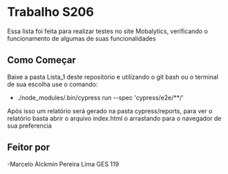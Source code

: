 # Trabalho S206 

Essa lista foi feita para realizar testes no site Mobalytics, verificando o funcionamento de algumas de suas funcionalidades

## Como Começar

Baixe a pasta Lista_1 deste repositório e utilizando o git bash ou o terminal de sua escolha use o comando: 
- ./node_modules/.bin/cypress run --spec 'cypress/e2e/**/'

Após isso um relatório será gerado na pasta cypress/reports, para ver o relatório basta abrir o arquivo index.html o arrastando para o navegador de sua preferencia
## Feitor por
-Marcelo Alckmin Pereira Lima GES 119
